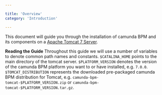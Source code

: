 ```yaml
---

title: 'Overview'
category: 'Introduction'

---
```


This document will guide you through the installation of camunda BPM and its components on a <a href="http://tomcat.apache.org/">Apache Tomcat 7 Server</a>.

<div class="alert alert-info">
  <strong>Reading the Guide</strong> Throughout this guide we will use a number of variables to denote common path names and constants.
  <code>$CATALINA_HOME</code> points to the main directory of the tomcat server.
  <code>$PLATFORM_VERSION</code> denotes the version of the camunda BPM platform you want to or have installed, e.g. <code>7.0.0</code>.
  <code>$TOMCAT_DISTRIBUTION</code> represents the downloaded pre-packaged camunda BPM distribution for Tomcat, e.g. <code>camunda-bpm-tomcat-$PLATFORM_VERSION.zip</code> or <code>camunda-bpm-tomcat-$PLATFORM_VERSION.tar.gz</code>.
</div>